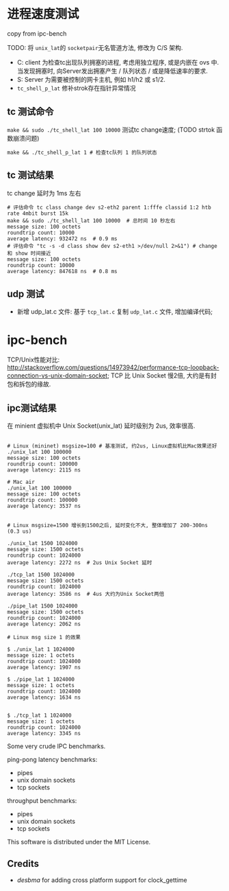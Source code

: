 # 进程速度测试

copy from ipc-bench

TODO: 将 `unix_lat`的 `socketpair`无名管道方法, 修改为 C/S 架构.
- C: client 为检查tc出现队列拥塞的进程, 考虑用独立程序, 或是内嵌在 ovs 中. 当发现拥塞时, 向Server发出拥塞产生 / 队列状态 / 或是降低速率的要求.
- S: Server 为需要被控制的网卡主机, 例如 h1/h2 或 s1/2.
- `tc_shell_p_lat` 修补strok存在指针异常情况

## tc 测试命令
`make && sudo ./tc_shell_lat 100 10000` 测试tc change速度; (TODO strtok 函数崩溃问题)

```
make && ./tc_shell_p_lat 1 # 检查tc队列 1 的队列状态
```

## tc 测试结果


tc change 延时为 1ms 左右
```
# 评估命令 tc class change dev s2-eth2 parent 1:fffe classid 1:2 htb rate 4mbit burst 15k
make && sudo ./tc_shell_lat 100 10000  # 总时间 10 秒左右
message size: 100 octets
roundtrip count: 10000
average latency: 932472 ns  # 0.9 ms
# 评估命令 "tc -s -d class show dev s2-eth1 >/dev/null 2>&1") # change 和 show 时间接近
message size: 100 octets
roundtrip count: 10000
average latency: 847618 ns  # 0.8 ms
```

## udp 测试
* 新增 udp_lat.c 文件: 基于 `tcp_lat.c` 复制 `udp_lat.c` 文件, 增加编译代码; 

ipc-bench
=========


TCP/Unix性能对比: http://stackoverflow.com/questions/14973942/performance-tcp-loopback-connection-vs-unix-domain-socket; TCP 比 Unix Socket 慢2倍, 大约是有封包和拆包的缘故.


## ipc测试结果
在 minient 虚拟机中 Unix Socket(unix_lat) 延时级别为 2us, 效率很高.
```

# Linux (mininet) msgsize=100 # 基准测试, 约2us, Linux虚拟机比Mac效果还好
./unix_lat 100 100000
message size: 100 octets
roundtrip count: 100000
average latency: 2115 ns

# Mac air
./unix_lat 100 100000
message size: 100 octets
roundtrip count: 100000
average latency: 3537 ns


# Linux msgsize=1500 增长到1500之后, 延时变化不大, 整体增加了 200-300ns (0.3 us)

./unix_lat 1500 1024000
message size: 1500 octets
roundtrip count: 1024000
average latency: 2272 ns  # 2us Unix Socket 延时

./tcp_lat 1500 1024000
message size: 1500 octets
roundtrip count: 1024000
average latency: 3586 ns  # 4us 大约为Unix Socket两倍

./pipe_lat 1500 1024000
message size: 1500 octets
roundtrip count: 1024000
average latency: 2062 ns

# Linux msg size 1 的效果

$ ./unix_lat 1 1024000
message size: 1 octets
roundtrip count: 1024000
average latency: 1907 ns

$ ./pipe_lat 1 1024000
message size: 1 octets
roundtrip count: 1024000
average latency: 1634 ns


$ ./tcp_lat 1 1024000
message size: 1 octets
roundtrip count: 1024000
average latency: 3345 ns
```


Some very crude IPC benchmarks.

ping-pong latency benchmarks:
* pipes
* unix domain sockets
* tcp sockets

throughput benchmarks:
* pipes
* unix domain sockets
* tcp sockets

This software is distributed under the MIT License.

Credits
-------

* *desbma* for adding cross platform support for clock_gettime
